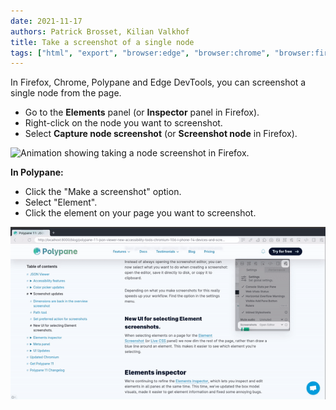 ```yaml
---
date: 2021-11-17
authors: Patrick Brosset, Kilian Valkhof
title: Take a screenshot of a single node
tags: ["html", "export", "browser:edge", "browser:chrome", "browser:firefox", "browser:polypane"]
---
```

In Firefox, Chrome, Polypane and Edge DevTools, you can screenshot a single node from the page.

* Go to the **Elements** panel (or **Inspector** panel in Firefox).
* Right-click on the node you want to screenshot.
* Select **Capture node screenshot** (or **Screenshot node** in Firefox).

![Animation showing taking a node screenshot in Firefox.](../../assets/img/node-screenshot.gif)

**In Polypane:**

* Click the "Make a screenshot" option.
* Select "Element".
* Click the element on your page you want to screenshot.

![Animation showing taking a node screenshot in Polypane.](../../assets/img/node-screenshot-polypane.gif)
